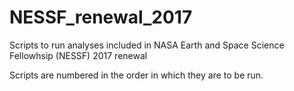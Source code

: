 # NESSF_renewal_2017
Scripts to run analyses included in NASA Earth and Space Science Fellowhsip (NESSF) 2017 renewal


Scripts are numbered in the order in which they are to be run.
